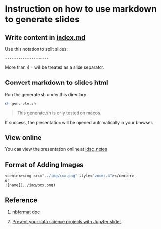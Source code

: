 # Instruction on how to use markdown to generate slides

## Write content in [index.md](index.md)

Use this notation to split slides:

```md
--------------------
```

More than 4 `-` will be treated as a slide separator.

## Convert markdown to slides html

Run the generate.sh under this directory

```sh
sh generate.sh
```

> This generate.sh is only tested on macos.

If success, the presentation will be opened automatically in your browser.

<!-- ### Usage of reveal.js

```sh
git clone https://github.com/hakimel/reveal.js.git
cd reveal.js
git checkout 3.5.0
cd ..
``` -->

## View online

You can view the presentation online at [ldsc_notes](https://lucajiang.github.io/LDSC_NOTES/)

## Format of Adding Images

```pure
<center><img src="../img/xxx.png" style="zoom:.4"></center>
or
![name](../img/xxx.png)
```

## Reference

1. [nbformat doc](https://nbconvert.readthedocs.io/en/latest/usage.html)

1. [Present your data science projects with Jupyter slides](https://medium.com/learning-machine-learning/present-your-data-science-projects-with-jupyter-slides-75f20735eb0f)

<!-- [3.] [Markdown Cheatsheet]( -->
